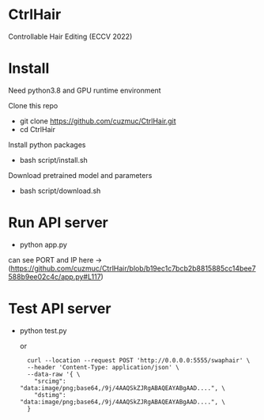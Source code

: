 # CtrlHair
Controllable Hair Editing (ECCV 2022)

# Install
Need python3.8 and GPU runtime environment

Clone this repo 

- git clone https://github.com/cuzmuc/CtrlHair.git
- cd CtrlHair

Install python packages

- bash script/install.sh

Download pretrained model and parameters

- bash script/download.sh

# Run API server

- python app.py

can see PORT and IP here -> (https://github.com/cuzmuc/CtrlHair/blob/b19ec1c7bcb2b8815885cc14bee7588b9ee02c4c/app.py#L117)

# Test API server

- python test.py

  or

  ```
    curl --location --request POST 'http://0.0.0.0:5555/swaphair' \
    --header 'Content-Type: application/json' \
    --data-raw '{ \
      "srcimg": "data:image/png;base64,/9j/4AAQSkZJRgABAQEAYABgAAD....", \
      "dstimg": "data:image/png;base64,/9j/4AAQSkZJRgABAQEAYABgAAD....", \
    }
  ```
  
